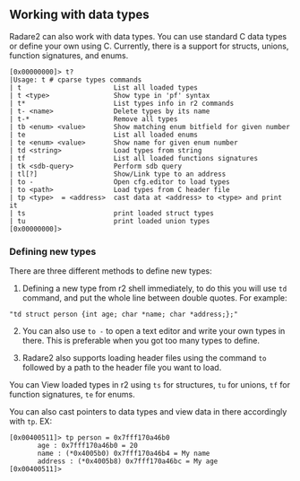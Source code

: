 ## Working with data types

Radare2 can also work with data types. You can use standard C data types or define your own using C. Currently, there is a support for structs, unions, function signatures, and enums.

```
[0x00000000]> t?
|Usage: t # cparse types commands
| t                       List all loaded types
| t <type>                Show type in 'pf' syntax
| t*                      List types info in r2 commands
| t- <name>               Delete types by its name
| t-*                     Remove all types
| tb <enum> <value>       Show matching enum bitfield for given number
| te                      List all loaded enums
| te <enum> <value>       Show name for given enum number
| td <string>             Load types from string
| tf                      List all loaded functions signatures
| tk <sdb-query>          Perform sdb query
| tl[?]                   Show/Link type to an address
| to -                    Open cfg.editor to load types
| to <path>               Load types from C header file
| tp <type>  = <address>  cast data at <address> to <type> and print it
| ts                      print loaded struct types
| tu                      print loaded union types
[0x00000000]> 
```

### Defining new types

There are three different methods to define new types:

1. Defining a new type from r2 shell immediately, to do this you will use `td` command, and put the whole line between double quotes. For example:

`"td struct person {int age; char *name; char *address;};"`

2. You can also use `to -` to open a text editor and write your own types in there. This is preferable when you got too many types to define.

3. Radare2 also supports loading header files using the command `to` followed by a path to the header file you want to load.

You can View loaded types in r2 using `ts` for structures, `tu` for unions, `tf` for function signatures, `te` for enums.

You can also cast pointers to data types and view data in there accordingly with `tp`. EX:

```
[0x00400511]> tp person = 0x7fff170a46b0
       age : 0x7fff170a46b0 = 20
       name : (*0x4005b0) 0x7fff170a46b4 = My name
       address : (*0x4005b8) 0x7fff170a46bc = My age
[0x00400511]> 
```

